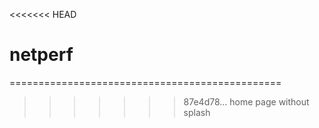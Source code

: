 <<<<<<< HEAD
# netperf
===============================================

>>>>>>> 87e4d78... home page without splash
